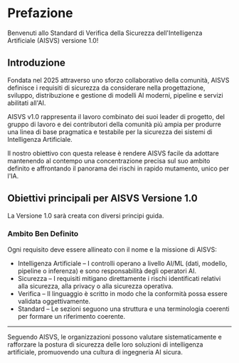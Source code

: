 # Prefazione

Benvenuti allo Standard di Verifica della Sicurezza dell'Intelligenza Artificiale (AISVS) versione 1.0!

## Introduzione

Fondata nel 2025 attraverso uno sforzo collaborativo della comunità, AISVS definisce i requisiti di sicurezza da considerare nella progettazione, sviluppo, distribuzione e gestione di modelli AI moderni, pipeline e servizi abilitati all'AI.

AISVS v1.0 rappresenta il lavoro combinato dei suoi leader di progetto, del gruppo di lavoro e dei contributori della comunità più ampia per produrre una linea di base pragmatica e testabile per la sicurezza dei sistemi di Intelligenza Artificiale.

Il nostro obiettivo con questa release è rendere AISVS facile da adottare mantenendo al contempo una concentrazione precisa sul suo ambito definito e affrontando il panorama dei rischi in rapido mutamento, unico per l'IA.

## Obiettivi principali per AISVS Versione 1.0

La Versione 1.0 sarà creata con diversi principi guida.

### Ambito Ben Definito

Ogni requisito deve essere allineato con il nome e la missione di AISVS:

* Intelligenza Artificiale – I controlli operano a livello AI/ML (dati, modello, pipeline o inferenza) e sono responsabilità degli operatori AI.
* Sicurezza – I requisiti mitigano direttamente i rischi identificati relativi alla sicurezza, alla privacy o alla sicurezza operativa.
* Verifica – Il linguaggio è scritto in modo che la conformità possa essere validata oggettivamente.
* Standard – Le sezioni seguono una struttura e una terminologia coerenti per formare un riferimento coerente.
  ​
---

Seguendo AISVS, le organizzazioni possono valutare sistematicamente e rafforzare la postura di sicurezza delle loro soluzioni di intelligenza artificiale, promuovendo una cultura di ingegneria AI sicura.

